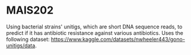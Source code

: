 # MAIS202
Using bacterial strains' unitigs, which are short DNA sequence reads, to predict if it has antibiotic resistance against various antibiotics. Uses the following dataset: https://www.kaggle.com/datasets/nwheeler443/gono-unitigs/data. 
